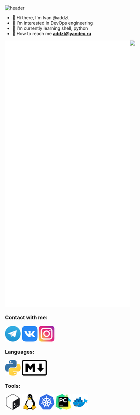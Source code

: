 ![header](https://capsule-render.vercel.app/api?type=cylinder&color=gradient&height=150&section=header&text=Hello,%20World!&fontSize=60&animation=twinkling&fontAlignY=40&desc=Welcome%20to%20my%20GitHub%20profile!&descAlignY=68)

- 👋 Hi there, I'm Ivan @addzt  
- 👀 I’m interested in DevOps engineering
- 🌱 I’m currently learning shell, python
- 📧 How to reach me **addzt@yandex.ru**

<div align="left">
  <div style="display: flex;">
  <img align=top src="/github-metrics.svg" alt="Metrics" width="400">
  <img align=top src="https://spotify-github-profile.vercel.app/api/view?uid=3153rhjpygpibx6qswwk3eratnyu&cover_image=true&theme=default">
 </div>
</div>

### Contact with me:
<a href="https://t.me/addzt" target="blank"><img align="center" src="https://raw.githubusercontent.com/addzt/addzt/main/icons/contacts/telegram-logo.svg" alt="telegram" height="50" width="50" /></a>
<a href="https://vk.com/kukushkini" target="blank"><img align="center" src="https://raw.githubusercontent.com/addzt/addzt/main/icons/contacts/vk-logo.svg" alt="vk" height="50" width="50" /></a>
<a href="https://www.instagram.com/ioann1613/" target="blank"><img align="center" src="https://raw.githubusercontent.com/addzt/addzt/main/icons/contacts/instagram-logo.svg" alt="instagram" height="50" width="50" /></a>

### Languages:
<a href="https://www.python.org/" target="blank"><img align="center" src="https://raw.githubusercontent.com/addzt/addzt/main/icons/languages/python-logo.svg" alt="python" height="50" width="50" /></a>
<a href="https://www.markdownguide.org/" target="blank"><img align="center" src="https://raw.githubusercontent.com/addzt/addzt/main/icons/languages/markdown-logo.svg" alt="markdown" height="50" width="80" /></a>

### Tools:
<a href="https://www.gnu.org/software/bash/" target="blank"><img align="center" src="https://raw.githubusercontent.com/addzt/addzt/main/icons/tools/bash-logo.svg" alt="bash" height="50" width="50" /></a>
<a href="https://www.linux.org/" target="blank"><img align="center" src="https://raw.githubusercontent.com/addzt/addzt/main/icons/tools/linux-logo.svg" alt="linux" height="50" width="50" /></a>
<a href="https://kubernetes.io/" target="blank"><img align="center" src="https://raw.githubusercontent.com/addzt/addzt/main/icons/tools/kubernetes-logo.svg" alt="k8s" height="50" width="50" /></a>
<a href="https://www.jetbrains.com/ru-ru/pycharm/" target="blank"><img align="center" src="https://raw.githubusercontent.com/addzt/addzt/main/icons/tools/pycharm-logo.svg" alt="pycharm" height="50" width="50" /></a>
<a href="https://www.docker.com/" target="blank"><img align="center" src="https://raw.githubusercontent.com/addzt/addzt/main/icons/tools/docker-logo.svg" alt="docker" height="50" width="50" /></a>
